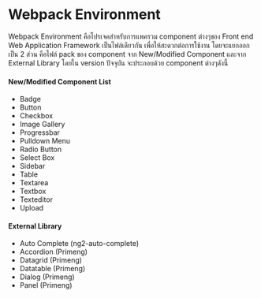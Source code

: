 # Webpack Environment

Webpack Environment คือโปรเจคสำหรับการแพครวม component ต่างๆของ Front end Web Application Framework เป็นไฟล์เดียวกัน เพื่อให้สะดวกต่อการใช้งาน โดยจะแยกออกเป็น 2 ส่วน คือไฟล์ pack ของ component จาก New/Modified Component และจาก External Library โดยใน version ปัจจุบัน จะประกอบด้วย component ต่างๆดังนี้

#### New/Modified Component List
- Badge
- Button
- Checkbox
- Image Gallery
- Progressbar 
- Pulldown Menu
- Radio Button
- Select Box
- Sidebar
- Table
- Textarea
- Textbox
- Texteditor
- Upload

#### External Library
- Auto Complete (ng2-auto-complete)
- Accordion (Primeng)
- Datagrid (Primeng)
- Datatable (Primeng)
- Dialog (Primeng)
- Panel (Primeng)